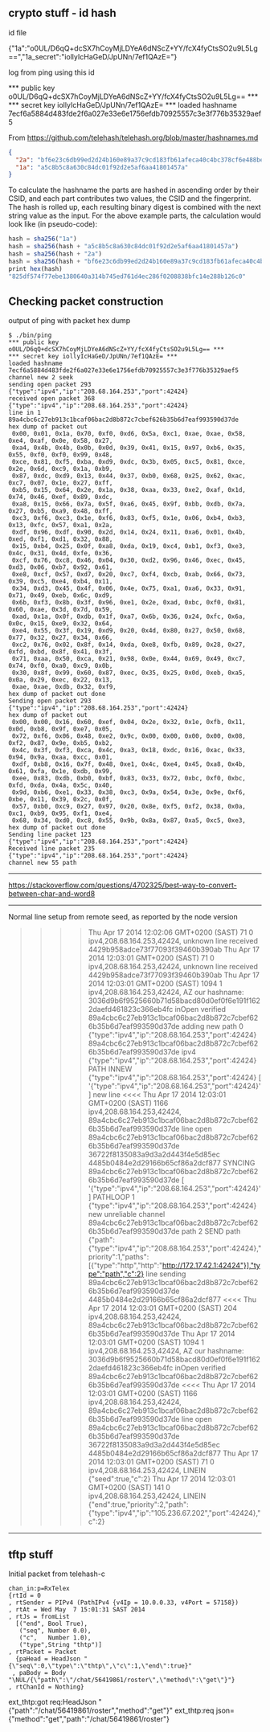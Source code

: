 

crypto stuff - id hash
----------------------

id file

{"1a":"o0UL/D6qQ+dcSX7hCoyMjLDYeA6dNScZ+YY/fcX4fyCtsSO2u9L5Lg==","1a_secret":"iollyIcHaGeD/JpUNn/7ef1QAzE="}

log from ping using this id

*** public key o0UL/D6qQ+dcSX7hCoyMjLDYeA6dNScZ+YY/fcX4fyCtsSO2u9L5Lg== ***
*** secret key iollyIcHaGeD/JpUNn/7ef1QAzE= ***
loaded hashname 7ecf6a5884d483fde2f6a027e33e6e1756efdb70925557c3e3f776b35329aef5


From
<https://github.com/telehash/telehash.org/blob/master/hashnames.md>


```json
{
  "2a": "bf6e23c6db99ed2d24b160e89a37c9cd183fb61afeca40c4bc378cf6e488bebe",
  "1a": "a5c8b5c8a630c84dc01f92d2e5af6aa41801457a"
}
```

To calculate the hashname the parts are hashed in ascending order by
their CSID, and each part contributes two values, the CSID and the
fingerprint. The hash is rolled up, each resulting binary digest is
combined with the next string value as the input. For the above
example parts, the calculation would look like (in pseudo-code):

```js
hash = sha256("1a")
hash = sha256(hash + "a5c8b5c8a630c84dc01f92d2e5af6aa41801457a")
hash = sha256(hash + "2a")
hash = sha256(hash + "bf6e23c6db99ed2d24b160e89a37c9cd183fb61afeca40c4bc378cf6e488bebe")
print hex(hash)
"825df574f77ebe1380640a314b745ed761d4ec286f0208838bfc14e288b126c0"
```


Checking packet construction
----------------------------

output of ping with packet hex dump

```
$ ./bin/ping 
*** public key o0UL/D6qQ+dcSX7hCoyMjLDYeA6dNScZ+YY/fcX4fyCtsSO2u9L5Lg== ***
*** secret key iollyIcHaGeD/JpUNn/7ef1QAzE= ***
loaded hashname 7ecf6a5884d483fde2f6a027e33e6e1756efdb70925557c3e3f776b35329aef5
channel new 2 seek
sending open packet 293 {"type":"ipv4","ip":"208.68.164.253","port":42424}
received open packet 368 {"type":"ipv4","ip":"208.68.164.253","port":42424}
line in 1 89a4cbc6c27eb913c1bcaf06bac2d8b872c7cbef626b35b6d7eaf993590d37de
hex dump of packet out
 0x00, 0x01, 0x1a, 0x70, 0xf0, 0xd6, 0x5a, 0xc1, 0xae, 0xae, 0x58, 0xe4, 0xaf, 0x0e, 0x58, 0x27,
 0xa4, 0x4b, 0x4b, 0x0b, 0x0d, 0x39, 0x41, 0x15, 0x97, 0xb6, 0x35, 0x55, 0xf0, 0xf0, 0x99, 0x48,
 0xce, 0x81, 0xf5, 0xba, 0xd9, 0xdc, 0x3b, 0x05, 0xc5, 0x81, 0xce, 0x2e, 0x6d, 0xc9, 0x1a, 0xb9,
 0x87, 0xdc, 0xd9, 0x13, 0x44, 0x37, 0xb0, 0x68, 0x25, 0x62, 0xac, 0xc7, 0x07, 0x1e, 0x27, 0xff,
 0xb5, 0x15, 0x64, 0x2e, 0x1a, 0x38, 0xaa, 0x33, 0xe2, 0xaf, 0x1d, 0x74, 0x46, 0xef, 0x89, 0xdc,
 0xa8, 0x15, 0x66, 0x7a, 0x5f, 0xa6, 0x45, 0x9f, 0xbb, 0xdb, 0x7a, 0x27, 0xb5, 0xa9, 0x48, 0xff,
 0xc3, 0xf6, 0xc3, 0x1e, 0xf6, 0x83, 0xf5, 0x1e, 0x06, 0xb4, 0xb3, 0x13, 0xfc, 0x57, 0xa1, 0x2a,
 0xdf, 0x96, 0xdf, 0x90, 0x2d, 0x14, 0x24, 0x11, 0xa6, 0x01, 0x4b, 0xed, 0xf1, 0xd1, 0x32, 0x88,
 0x15, 0xb4, 0x25, 0x0f, 0xa8, 0xda, 0x19, 0xc4, 0xb1, 0xf3, 0xe3, 0x4c, 0x31, 0x4d, 0xfe, 0x36,
 0xcf, 0x76, 0xc8, 0x46, 0x04, 0x30, 0xd2, 0x96, 0x46, 0xec, 0x45, 0xd3, 0x06, 0xb7, 0x92, 0x61,
 0xe8, 0xcf, 0x57, 0xd7, 0x20, 0xc7, 0xf4, 0xcb, 0xab, 0x66, 0x73, 0x39, 0xc5, 0xe4, 0xb4, 0x11,
 0x34, 0xd3, 0x45, 0x4f, 0x06, 0x4e, 0x75, 0xa1, 0xa6, 0x33, 0x91, 0x71, 0x49, 0xeb, 0x6c, 0xd9,
 0x6b, 0xf3, 0x8b, 0x3f, 0x96, 0xe1, 0x2e, 0xad, 0xbc, 0xf0, 0x81, 0x60, 0xae, 0x3d, 0x7d, 0x59,
 0xad, 0x1a, 0x0f, 0xdb, 0x1f, 0xa7, 0x6b, 0x36, 0x24, 0xfc, 0x6a, 0x0c, 0x15, 0xe9, 0x32, 0x64,
 0xe4, 0x55, 0x3f, 0x19, 0xd9, 0x20, 0x4d, 0x80, 0x27, 0x50, 0x68, 0x77, 0x32, 0x27, 0x34, 0x66,
 0xc2, 0x76, 0x02, 0x8f, 0x14, 0xda, 0xe8, 0xfb, 0x89, 0x28, 0x27, 0xfd, 0xbd, 0x8f, 0x41, 0x3f,
 0x71, 0xaa, 0x50, 0xca, 0x21, 0x98, 0x0e, 0x44, 0x69, 0x49, 0xc7, 0x74, 0xf0, 0xa0, 0xc9, 0x0b,
 0x30, 0x8f, 0x99, 0x60, 0x87, 0xec, 0x35, 0x25, 0x0d, 0xeb, 0xa5, 0x0a, 0x29, 0xec, 0x22, 0x13,
 0xae, 0xae, 0xdb, 0x32, 0xf9,
hex dump of packet out done
Sending open packet 293 {"type":"ipv4","ip":"208.68.164.253","port":42424}
hex dump of packet out
 0x00, 0x00, 0x16, 0x60, 0xef, 0x04, 0x2e, 0x32, 0x1e, 0xfb, 0x11, 0x0d, 0xb8, 0x9f, 0xe7, 0x05,
 0x72, 0xf6, 0x06, 0x48, 0xe2, 0x9c, 0x00, 0x00, 0x00, 0x00, 0x08, 0xf2, 0x87, 0x9e, 0xb5, 0xb2,
 0x4c, 0x3f, 0xf3, 0xca, 0x4c, 0xa3, 0x18, 0xdc, 0x16, 0xac, 0x33, 0x94, 0x9a, 0xaa, 0xcc, 0x01,
 0xdf, 0xb8, 0x16, 0x7f, 0x48, 0xe1, 0x4c, 0xe4, 0x45, 0xa8, 0x4b, 0x61, 0xfa, 0x1e, 0xdb, 0x99,
 0xee, 0x83, 0xdb, 0xb0, 0xbf, 0x83, 0x33, 0x72, 0xbc, 0xf0, 0xbc, 0xfd, 0xda, 0x4a, 0x5c, 0x40,
 0x9d, 0xb6, 0xe1, 0x33, 0x38, 0xc3, 0x9a, 0x54, 0x3e, 0x9e, 0xf6, 0xbe, 0x11, 0x39, 0x2c, 0x0f,
 0x57, 0xb0, 0xc9, 0x27, 0x97, 0x20, 0x8e, 0xf5, 0xf2, 0x38, 0x0a, 0xc1, 0xb9, 0x95, 0xf1, 0xe4,
 0x68, 0x34, 0xd0, 0xc8, 0x55, 0x9b, 0x8a, 0x87, 0xa5, 0xc5, 0xe3,
hex dump of packet out done
Sending line packet 123 {"type":"ipv4","ip":"208.68.164.253","port":42424}
Received line packet 235 {"type":"ipv4","ip":"208.68.164.253","port":42424}
channel new 55 path

```








------------------------

https://stackoverflow.com/questions/4702325/best-way-to-convert-between-char-and-word8




-------------------------------------------

Normal line setup from remote seed, as reported by the node version

>>>> Thu Apr 17 2014 12:02:06 GMT+0200 (SAST) 71 0 ipv4,208.68.164.253,42424,
unknown line received 4429b958adce73f77093f39460b390ab
>>>> Thu Apr 17 2014 12:03:01 GMT+0200 (SAST) 71 0 ipv4,208.68.164.253,42424,
unknown line received 4429b958adce73f77093f39460b390ab
>>>> Thu Apr 17 2014 12:03:01 GMT+0200 (SAST) 1094 1 ipv4,208.68.164.253,42424,
AZ our hashname: 3036d9b6f9525660b71d58bacd80d0ef0f6e191f1622daefd461823c366eb4fc
inOpen verified 89a4cbc6c27eb913c1bcaf06bac2d8b872c7cbef626b35b6d7eaf993590d37de
adding new path 0 {"type":"ipv4","ip":"208.68.164.253","port":42424}
89a4cbc6c27eb913c1bcaf06bac2d8b872c7cbef626b35b6d7eaf993590d37de ipv4 {"type":"ipv4","ip":"208.68.164.253","port":42424}
PATH INNEW {"type":"ipv4","ip":"208.68.164.253","port":42424} [ '{"type":"ipv4","ip":"208.68.164.253","port":42424}' ]
new line
<<<< Thu Apr 17 2014 12:03:01 GMT+0200 (SAST) 1166 ipv4,208.68.164.253,42424, 89a4cbc6c27eb913c1bcaf06bac2d8b872c7cbef626b35b6d7eaf993590d37de
line open 89a4cbc6c27eb913c1bcaf06bac2d8b872c7cbef626b35b6d7eaf993590d37de 36722f8135083a9d3a2d443f4e5d85ec 4485b0484e2d29166b65cf86a2dcf877
SYNCING 89a4cbc6c27eb913c1bcaf06bac2d8b872c7cbef626b35b6d7eaf993590d37de [ '{"type":"ipv4","ip":"208.68.164.253","port":42424}' ]
PATHLOOP 1 {"type":"ipv4","ip":"208.68.164.253","port":42424}
new unreliable channel 89a4cbc6c27eb913c1bcaf06bac2d8b872c7cbef626b35b6d7eaf993590d37de path 2
SEND path {"path":{"type":"ipv4","ip":"208.68.164.253","port":42424},"priority":1,"paths":[{"type":"http","http":"http://172.17.42.1:42424"}],"type":"path","c":2}
line sending 89a4cbc6c27eb913c1bcaf06bac2d8b872c7cbef626b35b6d7eaf993590d37de 4485b0484e2d29166b65cf86a2dcf877
<<<< Thu Apr 17 2014 12:03:01 GMT+0200 (SAST) 204 ipv4,208.68.164.253,42424, 89a4cbc6c27eb913c1bcaf06bac2d8b872c7cbef626b35b6d7eaf993590d37de
>>>> Thu Apr 17 2014 12:03:01 GMT+0200 (SAST) 1094 1 ipv4,208.68.164.253,42424,
AZ our hashname: 3036d9b6f9525660b71d58bacd80d0ef0f6e191f1622daefd461823c366eb4fc
inOpen verified 89a4cbc6c27eb913c1bcaf06bac2d8b872c7cbef626b35b6d7eaf993590d37de
<<<< Thu Apr 17 2014 12:03:01 GMT+0200 (SAST) 1166 ipv4,208.68.164.253,42424, 89a4cbc6c27eb913c1bcaf06bac2d8b872c7cbef626b35b6d7eaf993590d37de
line open 89a4cbc6c27eb913c1bcaf06bac2d8b872c7cbef626b35b6d7eaf993590d37de 36722f8135083a9d3a2d443f4e5d85ec 4485b0484e2d29166b65cf86a2dcf877
>>>> Thu Apr 17 2014 12:03:01 GMT+0200 (SAST) 71 0 ipv4,208.68.164.253,42424,
LINEIN {"seed":true,"c":2}
>>>> Thu Apr 17 2014 12:03:01 GMT+0200 (SAST) 141 0 ipv4,208.68.164.253,42424,
LINEIN {"end":true,"priority":2,"path":{"type":"ipv4","ip":"105.236.67.202","port":42424},"c":2}




-- -----------------------------------------------------------------------------------------

tftp stuff
----------

Initial packet from telehash-c

```
chan_in:p=RxTelex
{rtId = 0
, rtSender = PIPv4 (PathIPv4 {v4Ip = 10.0.0.33, v4Port = 57158})
, rtAt = Wed May  7 15:01:31 SAST 2014
, rtJs = fromList
  [("end", Bool True),
   ("seq", Number 0.0),
   ("c",   Number 1.0),
   ("type",String "thtp")]
, rtPacket = Packet
  {paHead = HeadJson "{\"seq\":0,\"type\":\"thtp\",\"c\":1,\"end\":true}"
 , paBody = Body "\NUL/{\"path\":\"/chat/56419861/roster\",\"method\":\"get\"}"}
, rtChanId = Nothing}
```


ext_thtp:got req:HeadJson "{\"path\":\"/chat/56419861/roster\",\"method\":\"get\"}"
ext_thtp:req json={"method":"get","path":"/chat/56419861/roster"}
